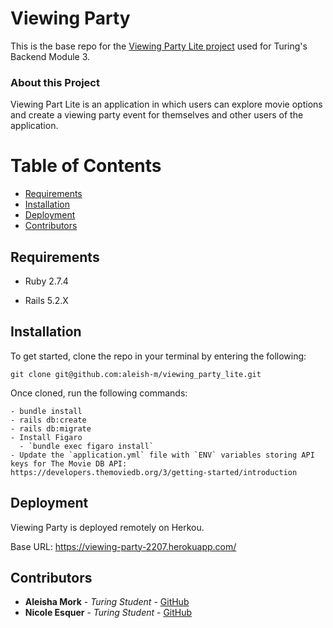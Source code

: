 # Viewing Party

This is the base repo for the [Viewing Party Lite project](https://backend.turing.io/module3/projects/viewing_party_lite) used for Turing's Backend Module 3.

### About this Project

Viewing Part Lite is an application in which users can explore movie options and create a viewing party event for themselves and other users of the application.

# Table of Contents

- [Requirements](https://github.com/aleish-m/viewing_party_lite/blob/main/README.md#requirements)
- [Installation](https://github.com/aleish-m/viewing_party_lite/blob/main/README.md#installation)
- [Deployment](https://github.com/aleish-m/viewing_party_lite/blob/main/README.md#deployment)
- [Contributors](https://github.com/aleish-m/viewing_party_lite/blob/main/README.md#contributors)

## Requirements

- Ruby 2.7.4

- Rails 5.2.X

## Installation

To get started, clone the repo in your terminal by entering the following:
```
git clone git@github.com:aleish-m/viewing_party_lite.git
```

Once cloned, run the following commands:
```
- bundle install
- rails db:create
- rails db:migrate
- Install Figaro
  - `bundle exec figaro install`
- Update the `application.yml` file with `ENV` variables storing API keys for The Movie DB API: https://developers.themoviedb.org/3/getting-started/introduction
```

## Deployment

Viewing Party is deployed remotely on Herkou.

Base URL: https://viewing-party-2207.herokuapp.com/

## Contributors
- **Aleisha Mork** - *Turing Student* - [GitHub](https://github.com/aleish-m)
- **Nicole Esquer** - *Turing Student* - [GitHub](https://github.com/nicole-esquer)


